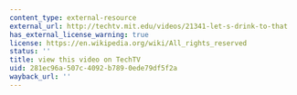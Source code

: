 ```yaml
---
content_type: external-resource
external_url: http://techtv.mit.edu/videos/21341-let-s-drink-to-that
has_external_license_warning: true
license: https://en.wikipedia.org/wiki/All_rights_reserved
status: ''
title: view this video on TechTV
uid: 281ec96a-507c-4092-b789-0ede79df5f2a
wayback_url: ''
---
```

